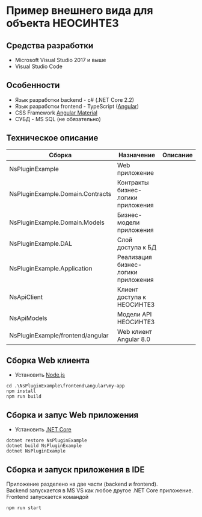 # Пример внешнего вида для объекта НЕОСИНТЕЗ

## Средства разработки
- Microsoft Visual Studio 2017 и выше
- Visual Studio Code

## Особенности

  - Язык разработки backend - c# (.NET Core 2.2)
  - Язык разработки frontend - TypeScript ([Angular](https://angular.io/))
  - CSS Framework [Angular Material](https://material.angular.io/)
  - СУБД - MS SQL (не обязательно)

## Техническое описание
| Сборка | Назначение  | Описание  |
|--|--|--|
| NsPluginExample |Web приложение  | |
| NsPluginExample.Domain.Contracts | Контракты бизнес-логики приложения |  |
| NsPluginExample.Domain.Models | Бизнес-модели приложения |  |
| NsPluginExample.DAL | Слой доступа к БД |  |
| NsPluginExample.Application| Реализация бизнес-логики приложения|
| NsApiClient| Клиент доступа к НЕОСИНТЕЗ||
| NsApiModels| Модели API НЕОСИНТЕЗ||
| NsPluginExample/frontend/angular| Web клиент Angular 8.0 | ||


## Сборка Web клиента

- Установить [Node.js](https://nodejs.org/ "Node.js")

```
cd .\NsPluginExample\frontend\angular\my-app
npm install
npm run build
```

## Сборка и запус Web приложения

- Установить [.NET Core](https://www.microsoft.com/net/download ".NET Core")
```
dotnet restore NsPluginExample
dotnet build NsPluginExample
dotnet NsPluginExample
```

## Сборка и запуск приложения в IDE 

Приложение разделено на две части (backend и frontend).  
Backend запускается в MS VS как любое другое .NET Core приложение.  
Frontend запускается командой 
```
npm run start
```
